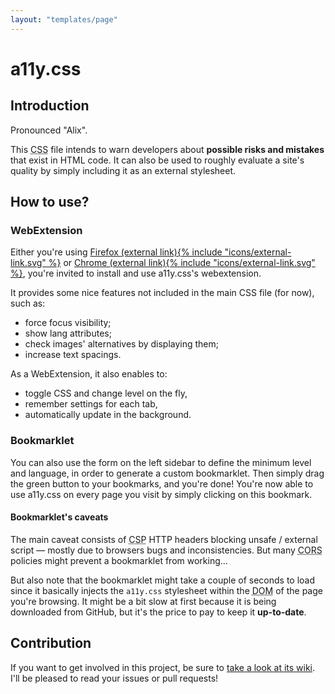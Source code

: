 ```yaml
---
layout: "templates/page"
---
```


# a11y.css

## Introduction

Pronounced "Alix".

This <abbr title="Cascading StyleSheet" aria-label="Cascading StyleSheet">CSS</abbr> file intends to warn developers about <b>possible risks and mistakes</b> that exist in HTML code. It can also be used to roughly evaluate a site's quality by simply including it as an external stylesheet.

## How to use?

### WebExtension

Either you're using <a href="https://addons.mozilla.org/en-GB/firefox/addon/a11ycss/" target="_blank" rel="noopener noreferrer">Firefox&nbsp;<span class="sr-only">(external link)</span>{% include "icons/external-link.svg" %}</a> or <a href="https://chrome.google.com/webstore/detail/a11ycss/iolfinldndiiobhednboghogkiopppid?hl=fr" target="_blank" rel="noopener noreferrer">Chrome&nbsp;<span class="sr-only">(external link)</span>{% include "icons/external-link.svg" %}</a>, you're invited to install and use a11y.css's webextension.

It provides some nice features not included in the main CSS file (for now), such as:

* force focus visibility;
* show lang attributes;
* check images' alternatives by displaying them;
* increase text spacings.

As a WebExtension, it also enables to:

* toggle CSS and change level on the fly, 
* remember settings for each tab,
* automatically update in the background.

### Bookmarklet

You can also use the form on the left sidebar to define the minimum level and language, in order to generate a custom bookmarklet. Then simply drag the green button to your bookmarks, and you're done! You're now able to use a11y.css on every page you visit by simply clicking on this bookmark.

#### Bookmarklet's caveats

The main caveat consists of <abbr title="Content Security Policy" aria-label="Content Security Policy">CSP</abbr> HTTP headers blocking unsafe / external script — mostly due to browsers bugs and inconsistencies. But many <abbr title="Cross Origin Resource Sharing" aria-label="Cross Origin Resource Sharing">CORS</abbr> policies might prevent a bookmarklet from working…

But also note that the bookmarklet might take a couple of seconds to load since it basically injects the `a11y.css` stylesheet within the <abbr title="Document Object Model" aria-label="Document Object Model">DOM</abbr> of the page you're browsing. It might be a bit slow at first because it is being downloaded from GitHub, but it's the price to pay to keep it <b>up-to-date</b>.

## Contribution

If you want to get involved in this project, be sure to [take a look at its wiki](https://github.com/ffoodd/a11y.css/wiki). I'll be pleased to read your issues or pull requests!
